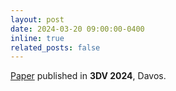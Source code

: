 ```yaml
---
layout: post
date: 2024-03-20 09:00:00-0400
inline: true
related_posts: false
---
```


[Paper](https://arxiv.org/abs/2309.15703) published in <b>3DV 2024</b>, Davos. 